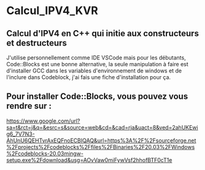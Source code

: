 # Calcul_IPV4_KVR
## Calcul d'IPV4 en C++ qui initie aux constructeurs et destructeurs
J'utilise personnellement comme IDE VSCode mais pour les débutants, Code::Blocks est une bonne alternative, la seule manipulation à faire est d'installer GCC dans les variables d'environnement de windows et de l'inclure dans Codeblock, j'ai fais une fiche d'installation pour ça. 
## Pour installer Code::Blocks, vous pouvez vous rendre sur : 
https://www.google.com/url?sa=t&rct=j&q=&esrc=s&source=web&cd=&cad=rja&uact=8&ved=2ahUKEwig6_7V7N3-AhUnU6QEHTvrAxEQFnoECBIQAQ&url=https%3A%2F%2Fsourceforge.net%2Fprojects%2Fcodeblocks%2Ffiles%2FBinaries%2F20.03%2FWindows%2Fcodeblocks-20.03mingw-setup.exe%2Fdownload&usg=AOvVaw0miFywVsf2hhofBTF0cT1e
